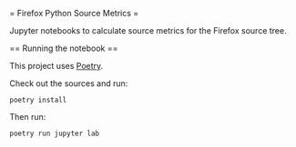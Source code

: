 = Firefox Python Source Metrics =

Jupyter notebooks to calculate source metrics for the Firefox source tree.

== Running the notebook ==

This project uses [Poetry](https://poetry.eustace.io/).

Check out the sources and run:

```
poetry install
```

Then run:

```
poetry run jupyter lab
```

